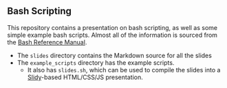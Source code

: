 ## Bash Scripting

This repository contains a presentation on bash scripting, as well as some simple example bash scripts.
Almost all of the information is sourced from the [Bash Reference Manual](https://www.gnu.org/software/bash/manual/bash.html).

- The `slides` directory contains the Markdown source for all the slides
- The `example_scripts` directory has the example scripts.
  - It also has `slides.sh`, which can be used to compile the slides into a [Slidy](https://www.w3.org/Talks/Tools/Slidy2/)-based HTML/CSS/JS presentation.